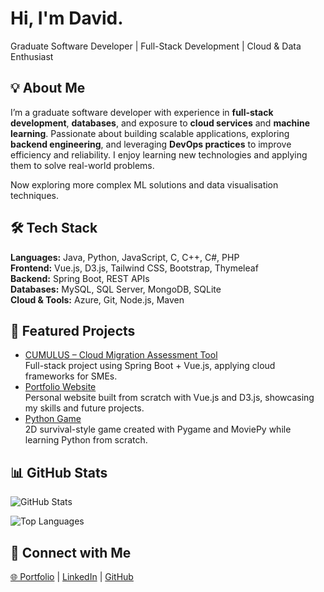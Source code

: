 Hi, I'm David.
================

Graduate Software Developer | Full-Stack Development | Cloud & Data Enthusiast



💡 About Me
-----------

I’m a graduate software developer with experience in **full-stack development**, **databases**, and exposure to **cloud services** and **machine learning**. Passionate about building scalable applications, exploring **backend engineering**, and leveraging **DevOps practices** to improve efficiency and reliability. I enjoy learning new technologies and applying them to solve real-world problems.

Now exploring more complex ML solutions and data visualisation techniques.


🛠️ Tech Stack
--------------

**Languages:** Java, Python, JavaScript, C, C++, C#, PHP  
**Frontend:** Vue.js, D3.js, Tailwind CSS, Bootstrap, Thymeleaf  
**Backend:** Spring Boot, REST APIs  
**Databases:** MySQL, SQL Server, MongoDB, SQLite  
**Cloud & Tools:** Azure, Git, Node.js, Maven


📌 Featured Projects
--------------------

*   [CUMULUS – Cloud Migration Assessment Tool](https://github.com/davidAlausa/cumulus)  
    Full-stack project using Spring Boot + Vue.js, applying cloud frameworks for SMEs.
*   [Portfolio Website](https://github.com/davidAlausa/portfolio-website)  
    Personal website built from scratch with Vue.js and D3.js, showcasing my skills and future projects.
*   [Python Game](https://github.com/davidAlausa/myFirstPythonProject)  
    2D survival-style game created with Pygame and MoviePy while learning Python from scratch.



📊 GitHub Stats
---------------

![GitHub Stats](https://github-readme-stats.vercel.app/api?username=davidAlausa&show_icons=true&theme=default)  


![Top Languages](https://github-readme-stats.vercel.app/api/top-langs/?username=davidAlausa&layout=compact&theme=default)


🔗 Connect with Me
------------------

[🌐 Portfolio](https://davidalausa.com/) | [LinkedIn](https://www.linkedin.com/in/davidalausa) | [GitHub](https://github.com/yourusername)

